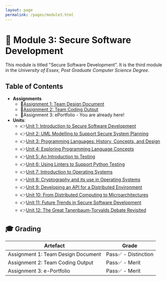```yaml
---
layout: page
permalink: /pages/module3.html
---
```


# 🔏 Module 3: Secure Software Development

This module is titled "Secure Software Development". It is the third module in the _University of Essex, Post Graduate Computer Science Degree_.

## Table of Contents

- **Assignments**
  - 📃[Assignment 1: Team Design Document](/pages/module3/assignment1/m3a1.html)
  - 📃[Assignment 2: Team Coding Output](/pages/module3/assignment2/m3a2.html)
  - 📃Assignment 3: ePortfolio - You are already here!
- **Units**:
  - 👉[Unit 1: Introduction to Secure Software Development](/pages/module3/unit-assignments/unit1/m3u1.html)
  - 👉[Unit 2: UML Modelling to Support Secure System Planning](/pages/module3/unit-assignments/unit2/m3u2.html)
  - 👉[Unit 3: Programming Languages: History, Concepts, and Design](/pages/module3/unit-assignments/unit3/m3u3.html)
  - 👉[Unit 4: Exploring Programming Language Concepts](/pages/module3/unit-assignments/unit4/m3u4.html)
  - 👉[Unit 5: An Introduction to Testing](/pages/module3/unit-assignments/unit5/m3u5.html)
  - 👉[Unit 6: Using Linters to Support Python Testing](/pages/module3/unit-assignments/unit6/m3u6.html)
  - 👉[Unit 7: Introduction to Operating Systems](/pages/module3/unit-assignments/unit7/m3u7.html)
  - 👉[Unit 8: Cryptography and its use in Operating Systems](/pages/module3/unit-assignments/unit8/m3u8.html)
  - 👉[Unit 9: Developing an API for a Distributed Environment](/pages/module3/unit-assignments/unit9/m3u9.html)
  - 👉[Unit 10: From Distributed Computing to Microarchitectures](/pages/module3/unit-assignments/unit10/m3u10.html)
  - 👉[Unit 11: Future Trends in Secure Software Development](/pages/module3/unit-assignments/unit11/m3u11.html)
  - 👉[Unit 12: The Great Tanenbaum-Torvalds Debate Revisited](/pages/module3/unit-assignments/unit12/m3u12.html)

## 🎓 Grading

| Artefact                           | Grade                |
| ---------------------------------- | -------------------- |
| Assignment 1: Team Design Document | Pass✅ - Distinction |
| Assignment 2: Team Coding Output   | Pass✅ - Merit       |
| Assignment 3: e-Portfolio          | Pass✅ - Merit           |
